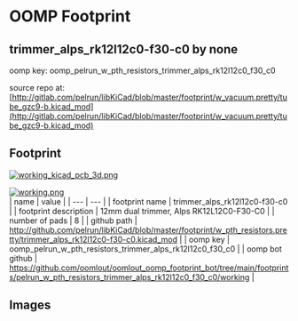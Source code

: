# OOMP Footprint  
## trimmer_alps_rk12l12c0-f30-c0  by none  
  
oomp key: oomp_pelrun_w_pth_resistors_trimmer_alps_rk12l12c0_f30_c0  
  
source repo at: [http://gitlab.com/pelrun/libKiCad/blob/master/footprint/w_vacuum.pretty/tube_gzc9-b.kicad_mod](http://gitlab.com/pelrun/libKiCad/blob/master/footprint/w_vacuum.pretty/tube_gzc9-b.kicad_mod)  
## Footprint  
  
[![working_kicad_pcb_3d.png](working_kicad_pcb_3d_600.png)](working_kicad_pcb_3d.png)  
  
[![working.png](working_600.png)](working.png)  
| name | value | 
| --- | --- | 
| footprint name | trimmer_alps_rk12l12c0-f30-c0 | 
| footprint description | 12mm dual trimmer, Alps RK12L12C0-F30-C0 | 
| number of pads | 8 | 
| github path | http://github.com/pelrun/libKiCad/blob/master/footprint/w_pth_resistors.pretty/trimmer_alps_rk12l12c0-f30-c0.kicad_mod | 
| oomp key | oomp_pelrun_w_pth_resistors_trimmer_alps_rk12l12c0_f30_c0 | 
| oomp bot github | https://github.com/oomlout/oomlout_oomp_footprint_bot/tree/main/footprints/pelrun_w_pth_resistors_trimmer_alps_rk12l12c0_f30_c0/working | 
## Images  
